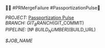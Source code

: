 🚨🔀 #PRMergeFailure #PassportizationPulse🚨

*PROJECT:* [Passportization Pulse]($GIT_URL)\
*BRANCH:* $GIT_BRANCH ($GIT_COMMIT)\
*PIPELINE:* [№ $BUILD_NUMBER]($BUILD_URL)

*$JOB_NAME*
